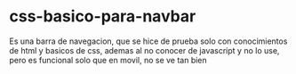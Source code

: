 # css-basico-para-navbar
Es una barra de navegacion, que se hice de prueba solo con conocimientos de html y basicos de css, ademas al no conocer de javascript y no lo use, pero es funcional solo que en movil, no se ve tan bien

